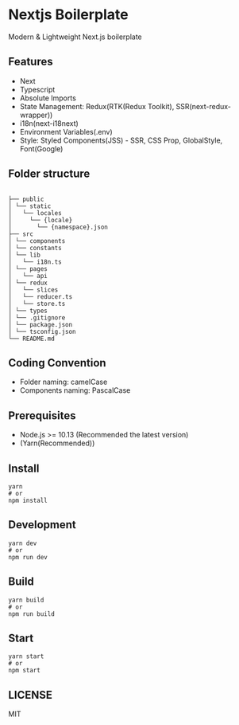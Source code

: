 # Nextjs Boilerplate

Modern & Lightweight Next.js boilerplate

## Features

- Next
- Typescript
- Absolute Imports
- State Management: Redux(RTK(Redux Toolkit), SSR(next-redux-wrapper))
- i18n(next-i18next)
- Environment Variables(.env)
- Style: Styled Components(JSS) - SSR, CSS Prop, GlobalStyle, Font(Google)
<!--
- Redux(Async(thunk))
- Fetcher
- Swr
- Prerender with revalidate
- Time
- Test
- Custom server
- Storybook?
  -->

## Folder structure

```

├── public
│ └── static
│   └── locales
│     └── {locale}
│       └── {namespace}.json
├── src
│ └── components
│ └── constants
│ └── lib
│   └── i18n.ts
│ └── pages
│   └── api
│ └── redux
│   └── slices
│   └── reducer.ts
│   └── store.ts
│ └── types
│ └── .gitignore
│ └── package.json
│ └── tsconfig.json
└── README.md
```

## Coding Convention

- Folder naming: camelCase
- Components naming: PascalCase

## Prerequisites

- Node.js >= 10.13 (Recommended the latest version)
- (Yarn(Recommended))

## Install

```
yarn
# or
npm install
```

## Development

```
yarn dev
# or
npm run dev
```

## Build

```
yarn build
# or
npm run build
```

## Start

```
yarn start
# or
npm start
```

## LICENSE

MIT
